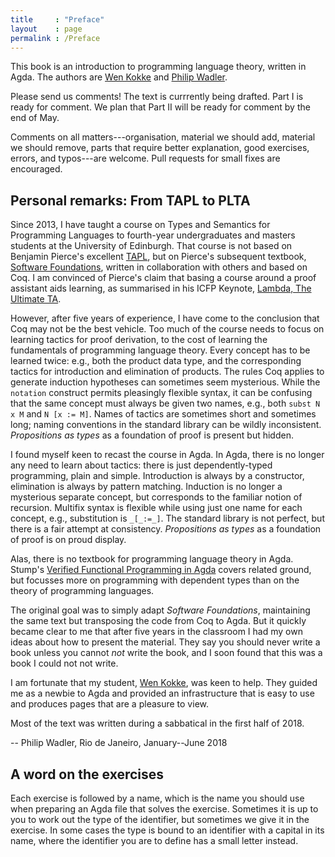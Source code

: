 ```yaml
---
title     : "Preface"
layout    : page
permalink : /Preface
---
```


This book is an introduction to programming language theory, written
in Agda.  The authors are [Wen Kokke][wen] and [Philip Wadler][phil].

Please send us comments!  The text is currrently being drafted.  Part I
is ready for comment. We plan that Part II will be ready for comment
by the end of May.

Comments on all matters---organisation, material we should add,
material we should remove, parts that require better explanation, good
exercises, errors, and typos---are welcome.  Pull requests for small
fixes are encouraged.


## Personal remarks: From TAPL to PLTA

Since 2013, I have taught a course on Types and Semantics for
Programming Languages to fourth-year undergraduates and masters
students at the University of Edinburgh.  That course is not based on
Benjamin Pierce's excellent [TAPL][tapl], but on Pierce's subsequent
textbook, [Software Foundations][sf], written in collaboration with
others and based on Coq.  I am convinced of Pierce's claim that basing
a course around a proof assistant aids learning, as summarised in his
ICFP Keynote, [Lambda, The Ultimate TA][ta].

However, after five years of experience, I have come to the conclusion
that Coq may not be the best vehicle.  Too much of the course needs to
focus on learning tactics for proof derivation, to the cost of
learning the fundamentals of programming language theory.  Every
concept has to be learned twice: e.g., both the product data type, and
the corresponding tactics for introduction and elimination of
products.  The rules Coq applies to generate induction hypotheses can
sometimes seem mysterious.  While the `notation` construct permits
pleasingly flexible syntax, it can be confusing that the same concept
must always be given two names, e.g., both `subst N x M` and `N [x := M]`.
Names of tactics are sometimes short and sometimes long; naming
conventions in the standard library can be wildly inconsistent.
*Propositions as types* as a foundation of proof is present but
hidden.

I found myself keen to recast the course in Agda.  In Agda, there is
no longer any need to learn about tactics: there is just
dependently-typed programming, plain and simple. Introduction is
always by a constructor, elimination is always by pattern
matching. Induction is no longer a mysterious separate concept, but
corresponds to the familiar notion of recursion. Multifix syntax is flexible while
using just one name for each concept, e.g., substitution is
`_[_:=_]`. The standard library is not perfect, but there is a fair
attempt at consistency. *Propositions as types* as a foundation of
proof is on proud display.

Alas, there is no textbook for programming language theory in
Agda.  Stump's [Verified Functional Programming in Agda][stump] covers
related ground, but focusses more on programming with dependent
types than on the theory of programming languages.

The original goal was to simply adapt *Software Foundations*,
maintaining the same text but transposing the code from Coq to Agda.
But it quickly became clear to me that after five years in the
classroom I had my own ideas about how to present the material.  They
say you should never write a book unless you cannot *not* write the
book, and I soon found that this was a book I could not not write.

I am fortunate that my student, [Wen Kokke][wen], was keen to help.
They guided me as a newbie to Agda and provided an infrastructure that
is easy to use and produces pages that are a pleasure to view.

Most of the text was written during a sabbatical in the first half of 2018.

-- Philip Wadler, Rio de Janeiro, January--June 2018

[tapl]: http://www.cis.upenn.edu/~bcpierce/tapl/index.html
[sf]: https://softwarefoundations.cis.upenn.edu/
[ta]: http://www.cis.upenn.edu/~bcpierce/papers/plcurriculum.pdf
[stump]: http://www.morganclaypoolpublishers.com/catalog_Orig/product_info.php?cPath=24&products_id=908
[wen]: https://github.com/wenkokke
[phil]: http://homepages.inf.ed.ac.uk/wadler/

## A word on the exercises

Each exercise is followed by a name, which is the name you should use when
preparing an Agda file that solves the exercise.  Sometimes it is up to you to
work out the type of the identifier, but sometimes we give it in the exercise.
In some cases the type is bound to an identifier with a capital in its
name, where the identifier you are to define has a small letter instead.

